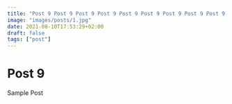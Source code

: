 ```yaml
---
title: "Post 9 Post 9 Post 9 Post 9 Post 9 Post 9 Post 9 Post 9 Post 9 Post 9 Post 9 Post 9 Post 9 "
image: "images/posts/1.jpg"
date: 2021-08-10T17:53:29+02:00
draft: false
tags: ["post"]
---
```


# Post 9

Sample Post